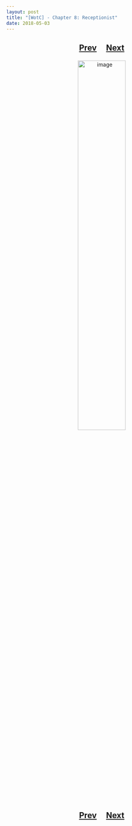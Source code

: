 ```yaml
---
layout: post
title: "[WotC] - Chapter 8: Receptionist"
date: 2018-05-03
---
```


<h2>
  <p style="text-align:center;">
    <a href="/wingsofthechorus/archive/2018/04/26/chapter7">Prev</a>
    &nbsp;&nbsp;&nbsp;
    <a href="/wingsofthechorus/archive/">Next</a>
  </p>
</h2>

<p style="text-align:center;">
  <img src="/wingsofthechorus/images/c8.png" width="50%" alt="image"/>
</p>

<h2>
  <p style="text-align:center;">
    <a href="/wingsofthechorus/archive/2018/04/26/chapter7">Prev</a>
    &nbsp;&nbsp;&nbsp;
    <a href="/wingsofthechorus/archive/">Next</a>
  </p>
</h2>
